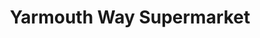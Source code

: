 ---
title: "Yarmouth Way Supermarket"
url: /great-yarmouth/yarmouth-way-supermarket/
shop: convenience
---